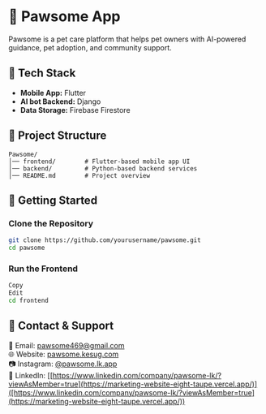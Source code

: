 # 🐾 Pawsome App  

Pawsome is a pet care platform that helps pet owners with AI-powered guidance, pet adoption, and community support.  

## 📌 Tech Stack  
- **Mobile App:** Flutter  
- **AI bot Backend:** Django  
- **Data Storage:** Firebase Firestore  

## 📂 Project Structure  
```
Pawsome/
│── frontend/        # Flutter-based mobile app UI
│── backend/         # Python-based backend services
│── README.md        # Project overview
```
## 🚀 Getting Started  

### Clone the Repository  
```bash
git clone https://github.com/yourusername/pawsome.git
cd pawsome
```
### Run the Frontend
```bash
Copy
Edit
cd frontend
```



## 📌 Contact & Support  
📧 Email: pawsome469@gmail.com  
🌐 Website: [pawsome.kesug.com](https://pawsome.kesug.com/)  
📷 Instagram: [@pawsome.lk.app](https://www.instagram.com/pawsome.lk.app)  
🔗 LinkedIn: [[https://www.linkedin.com/company/pawsome-lk/?viewAsMember=true](https://marketing-website-eight-taupe.vercel.app/)]([https://www.linkedin.com/company/pawsome-lk/?viewAsMember=true](https://marketing-website-eight-taupe.vercel.app/))  
